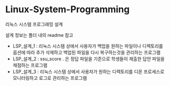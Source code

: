 # Linux-System-Programming

 리눅스 시스템 프로그래밍 설계

 설계 정보는 폴더 내의 readme 참고

- LSP_설계_1 :  리눅스 시스템 상에서 사용자가 백업을 원하는 파일이나 디렉토리를 옵션에 따라 추가 삭제하고 백업된 파일을 다시 복구하는것을 관리하는 프로그램
- LSP_설계_2 :  ssu_score . 은 정답 파일을 기준으로 학생들이 제출한 답안 파일을 채점하는 프로그램
- LSP_설계_3 :  리눅스 시스템 상에서 사용자가 원하는 디렉토리를 디몬 프로세스로 모니터링하고 로그로 관리하는 프로그램
